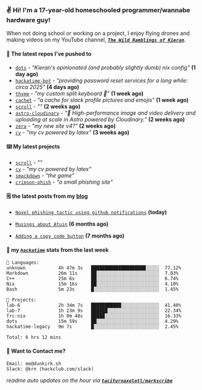 ### ✌️ Hi! I'm a 17-year-old homeschooled programmer/wannabe hardware guy!

When not doing school or working on a project, I enjoy flying drones and making videos on my YouTube channel, [**_`The Wild Ramblings of Kieran`_**](https://youtube.com/@kieran.rambles).

#### 👷 The latest repos I've pushed to

- [`dots`](https://github.com/taciturnaxolotl/dots) - _"Kieran's opinionated (and probably slightly dumb) nix config"_ **(1 day ago)**
- [`hackatime-bot`](https://github.com/taciturnaxolotl/hackatime-bot) - _"providing password reset services for a long while: circa 2025"_ **(4 days ago)**
- [`thyme`](https://github.com/taciturnaxolotl/thyme) - _"my custom split keyboard 🫶"_ **(1 week ago)**
- [`cachet`](https://github.com/taciturnaxolotl/cachet) - _"a cache for slack profile pictures and emojis"_ **(1 week ago)**
- [`scroll`](https://github.com/taciturnaxolotl/scroll) - _""_ **(2 weeks ago)**
- [`astro-cloudinary`](https://github.com/cloudinary-community/astro-cloudinary) - _"🚀 High-performance image and video delivery and uploading at scale in Astro powered by Cloudinary."_ **(2 weeks ago)**
- [`zera`](https://github.com/taciturnaxolotl/zera) - _"my new site v4?"_ **(2 weeks ago)**
- [`cv`](https://github.com/taciturnaxolotl/cv) - _"my cv powered by latex"_ **(3 weeks ago)**

#### ⌨️ My latest projects

- [`scroll`](https://github.com/taciturnaxolotl/scroll) - _""_
- [`cv`](https://github.com/taciturnaxolotl/cv) - _"my cv powered by latex"_
- [`smackdown`](https://github.com/taciturnaxolotl/smackdown) - _"the game"_
- [`crimson-phish`](https://github.com/taciturnaxolotl/crimson-phish) - _"a small phishing site"_

#### 🗒️ the latest posts from my [blog](https://dunkirk.sh)

- [`Novel phishing tactic using github notifications`](https://dunkirk.sh/blog/github-phishing/) **(today)**

- [`Musings about Atuin`](https://dunkirk.sh/blog/atuin/) **(6 months ago)**

- [`Adding a copy code button`](https://dunkirk.sh/blog/adding-a-copy-button/) **(7 months ago)**



#### 📡 my [_`hackatime`_](https://waka.hackclub.com) stats from the last week

```text
💾 Languages:
unknown            4h 47m 3s   ████████████████████░░░░░  77.12%
Markdown           26m 11s     ██░░░░░░░░░░░░░░░░░░░░░░░  7.03%
C++                25m 6s      ██░░░░░░░░░░░░░░░░░░░░░░░  6.74%
Nix                15m 16s     ██░░░░░░░░░░░░░░░░░░░░░░░  4.10%
Bash               5m 23s      █░░░░░░░░░░░░░░░░░░░░░░░░  1.45%

💼 Projects:
lab-6              2h 34m 7s   ███████████░░░░░░░░░░░░░░  41.40%
lab-7              1h 23m 9s   ██████░░░░░░░░░░░░░░░░░░░  22.34%
frc-nix            1h 0m 48s   █████░░░░░░░░░░░░░░░░░░░░  16.33%
dots               15m 59s     ██░░░░░░░░░░░░░░░░░░░░░░░  4.29%
hackatime-legacy   9m 7s       █░░░░░░░░░░░░░░░░░░░░░░░░  2.45%

Total: 6 hrs 12 mins
```

#### 📮 Want to Contact me?

```text
Email: me@dunkirk.sh
Slack: @krn (hackclub.com/slack)
```

_readme auto updates on the hour via [**`taciturnaxolotl/markscribe`**](https://github.com/taciturnaxolotl/markscribe)_
